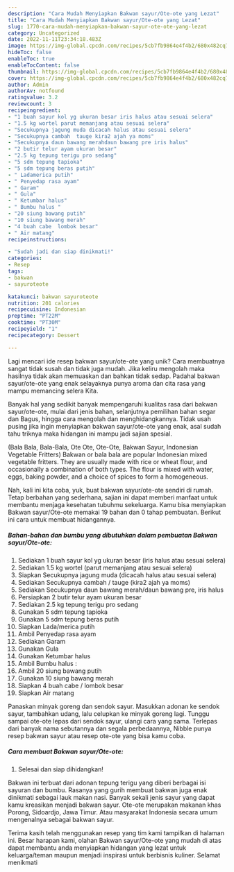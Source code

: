 ```yaml
---
description: "Cara Mudah Menyiapkan Bakwan sayur/Ote-ote yang Lezat"
title: "Cara Mudah Menyiapkan Bakwan sayur/Ote-ote yang Lezat"
slug: 1770-cara-mudah-menyiapkan-bakwan-sayur-ote-ote-yang-lezat
category: Uncategorized
date: 2022-11-11T23:34:18.483Z
image: https://img-global.cpcdn.com/recipes/5cb7fb9864e4f4b2/680x482cq70/bakwan-sayurote-ote-foto-resep-utama.jpg
hideToc: false
enableToc: true
enableTocContent: false
thumbnail: https://img-global.cpcdn.com/recipes/5cb7fb9864e4f4b2/680x482cq70/bakwan-sayurote-ote-foto-resep-utama.jpg
cover: https://img-global.cpcdn.com/recipes/5cb7fb9864e4f4b2/680x482cq70/bakwan-sayurote-ote-foto-resep-utama.jpg
author: Admin
authorAv: notfound
ratingvalue: 3.2
reviewcount: 3
recipeingredient:
- "1 buah sayur kol yg ukuran besar iris halus atau sesuai selera"
- "1.5 kg wortel parut memanjang atau sesuai selera"
- "Secukupnya jagung muda dicacah halus atau sesuai selera"
- "Secukupnya cambah  tauge kira2 ajah ya moms"
- "Secukupnya daun bawang merahdaun bawang pre iris halus"
- "2 butir telur ayam ukuran besar"
- "2.5 kg tepung terigu pro sedang"
- "5 sdm tepung tapioka"
- "5 sdm tepung beras putih"
- " Ladamerica putih"
- " Penyedap rasa ayam"
- " Garam"
- " Gula"
- " Ketumbar halus"
- " Bumbu halus "
- "20 siung bawang putih"
- "10 siung bawang merah"
- "4 buah cabe  lombok besar"
- " Air matang"
recipeinstructions:

- "Sudah jadi dan siap dinikmati!"
categories:
- Resep
tags:
- bakwan
- sayuroteote

katakunci: bakwan sayuroteote 
nutrition: 201 calories
recipecuisine: Indonesian
preptime: "PT22M"
cooktime: "PT30M"
recipeyield: "1"
recipecategory: Dessert

---
```





Lagi mencari ide resep bakwan sayur/ote-ote yang unik? Cara membuatnya sangat tidak susah dan tidak juga mudah. Jika keliru mengolah maka hasilnya tidak akan memuaskan dan bahkan tidak sedap. Padahal bakwan sayur/ote-ote yang enak selayaknya punya aroma dan cita rasa yang mampu memancing selera Kita.





Banyak hal yang sedikit banyak mempengaruhi kualitas rasa dari bakwan sayur/ote-ote, mulai dari jenis bahan, selanjutnya pemilihan bahan segar dan Bagus, hingga cara mengolah dan menghidangkannya. Tidak usah pusing jika ingin menyiapkan bakwan sayur/ote-ote yang enak,      asal sudah tahu triknya maka hidangan ini mampu jadi sajian spesial.














(Bala Bala, Bala-Bala, Ote Ote, Ote-Ote, Bakwan Sayur, Indonesian Vegetable Fritters) Bakwan or bala bala are popular Indonesian mixed vegetable fritters. They are usually made with rice or wheat flour, and occasionally a combination of both types. The flour is mixed with water, eggs, baking powder, and a choice of spices to form a homogeneous.






Nah, kali ini kita coba, yuk, buat bakwan sayur/ote-ote sendiri di rumah. Tetap berbahan yang sederhana, sajian ini dapat memberi manfaat untuk membantu menjaga kesehatan tubuhmu sekeluarga. Kamu bisa menyiapkan Bakwan sayur/Ote-ote memakai 19 bahan dan 0 tahap pembuatan. Berikut ini cara untuk membuat hidangannya.

<!--inarticleads1-->

##### Bahan-bahan dan bumbu yang dibutuhkan dalam pembuatan Bakwan sayur/Ote-ote:

1. Sediakan 1 buah sayur kol yg ukuran besar (iris halus atau sesuai selera)
1. Sediakan 1.5 kg wortel (parut memanjang atau sesuai selera)
1. Siapkan Secukupnya jagung muda (dicacah halus atau sesuai selera)
1. Sediakan Secukupnya cambah / tauge (kira2 ajah ya moms)
1. Sediakan Secukupnya daun bawang merah/daun bawang pre, iris halus
1. Persiapkan 2 butir telur ayam ukuran besar
1. Sediakan 2.5 kg tepung terigu pro sedang
1. Gunakan 5 sdm tepung tapioka
1. Gunakan 5 sdm tepung beras putih
1. Siapkan  Lada/merica putih
1. Ambil  Penyedap rasa ayam
1. Sediakan  Garam
1. Gunakan  Gula
1. Gunakan  Ketumbar halus
1. Ambil  Bumbu halus :
1. Ambil 20 siung bawang putih
1. Gunakan 10 siung bawang merah
1. Siapkan 4 buah cabe / lombok besar
1. Siapkan  Air matang


Panaskan minyak goreng dan sendok sayur. Masukkan adonan ke sendok sayur, tambahkan udang, lalu celupkan ke minyak goreng lagi. Tunggu sampai ote-ote lepas dari sendok sayur, ulangi cara yang sama. Terlepas dari banyak nama sebutannya dan segala perbedaannya, Nibble punya resep bakwan sayur atau resep ote-ote yang bisa kamu coba. 

<!--inarticleads2-->

##### Cara membuat Bakwan sayur/Ote-ote:


1. Selesai dan siap dihidangkan!

Bakwan ini terbuat dari adonan tepung terigu yang diberi berbagai isi sayuran dan bumbu. Rasanya yang gurih membuat bakwan juga enak dinikmati sebagai lauk makan nasi. Banyak sekali jenis sayur yang dapat kamu kreasikan menjadi bakwan sayur. Ote-ote merupakan makanan khas Porong, Sidoardjo, Jawa Timur. Atau masyarakat Indonesia secara umum mengenalnya sebagai bakwan sayur. 

Terima kasih telah menggunakan resep yang tim kami tampilkan di halaman ini. Besar harapan kami, olahan Bakwan sayur/Ote-ote yang mudah di atas dapat membantu anda menyiapkan hidangan yang lezat untuk keluarga/teman maupun menjadi inspirasi untuk berbisnis kuliner. Selamat menikmati
